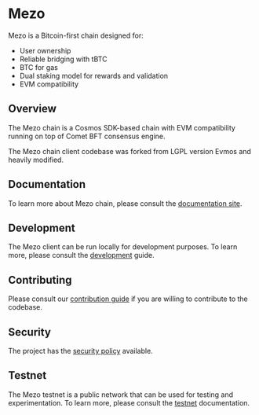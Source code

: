 # Mezo

Mezo is a Bitcoin-first chain designed for:

- User ownership
- Reliable bridging with tBTC
- BTC for gas
- Dual staking model for rewards and validation
- EVM compatibility

## Overview

The Mezo chain is a Cosmos SDK-based chain with EVM compatibility running on top
of Comet BFT consensus engine.

The Mezo chain client codebase was forked from LGPL version Evmos and heavily
modified.

## Documentation

To learn more about Mezo chain, please consult the
[documentation site](https://info.mezo.org/).

## Development

The Mezo client can be run locally for development purposes. To learn more,
please consult the [development](./docs/development.md) guide.

## Contributing

Please consult our [contribution guide](./CONTRIBUTING.md) if you are willing
to contribute to the codebase.

## Security

The project has the [security policy](./SECURITY.md) available.

## Testnet

The Mezo testnet is a public network that can be used for testing and
experimentation. To learn more, please consult the [testnet](./docs/testnet.md)
documentation.
